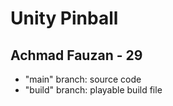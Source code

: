 # Unity Pinball
## Achmad Fauzan - 29

- "main" branch: source code
- "build" branch: playable build file

